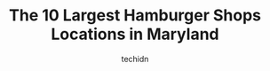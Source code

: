 ---
layout: ampstory
image: https://i0.wp.com/paketmu.com/wp-content/uploads/2023/06/abbey-burger-fells-point-0-in-maryland-1686367794.jpeg?resize=640,853
author: techidn
featured: false
description: Explore the diverse Hamburger Shop scene in Maryland, home to an incredible selection of 10 establishments catering to every taste. Whether youre in search of iconic favorites or undiscover
title: The 10 Largest Hamburger Shops Locations in Maryland
cover:
   title: The 10 Largest Hamburger Shops Locations in Maryland
   subtitle: RICKPATE
   background: https://paketmu.com/wp-content/uploads/2023/06/abbey-burger-fells-point-0-in-maryland-1686367794.jpeg

pages: 
 - layout: thirds
   top: <h1>#1 Shake Shack Inner Harbor</h1>
   bottom: "<p>Well, I certainly dont get what all the hub bub is about. Perhaps it was due to the location, but no... people really seem to like Shake Shack and they talk about how gr</p>"
   background: https://paketmu.com/wp-content/uploads/2023/06/abbey-burger-fells-point-1-in-maryland-1686367796.jpeg
   backgroundblur: true
 - layout: thirds
   top: <h1>#2 Red Robin Gourmet Burgers and Brews</h1>
   bottom: "<p>Fresh food, courteous and professional staff. We came here on a Sunday night. It was not overly busy, so the wife and I asked for a booth. We were seated right away and o</p>"
   background: https://paketmu.com/wp-content/uploads/2023/06/abbey-burger-fells-point-2-in-maryland-1686367797.jpeg
   cta:
      link: https://paketmu.com/the-10-largest-hamburger-shops-locations-in-maryland/
      text: The 10 Largest Hamburger Shops Locations in Maryland
 - layout: thirds
   top: <h1>#3 Shake Shack Mall in Columbia</h1>
   bottom: "<p>This is my first time eating here,  I was torn because I didnt think it was going to be good. But to my surprise, when I walked in, I was greeted with good customer serv</p>"
   background: https://paketmu.com/wp-content/uploads/2023/06/abbey-burger-fells-point-3-in-maryland-1686367797.jpeg
   cta:
      link: https://paketmu.com/the-10-largest-hamburger-shops-locations-in-maryland/
      text: The 10 Largest Hamburger Shops Locations in Maryland
 - layout: thirds
   top: <h1>#4 The Abbey Burger Bistro</h1>
   bottom: "<p>1041 Marshall St, Baltimore, MD 21230, United States</p>"
   background: https://images.unsplash.com/photo-1510906594845-bc082582c8cc?ixlib=rb-4.0.3&ixid=MnwxMjA3fDB8MHxwaG90by1wYWdlfHx8fGVufDB8fHx8&auto=format&fit=crop&w=640&h=853&q=80
   cta:
      link: https://paketmu.com/the-10-largest-hamburger-shops-locations-in-maryland/
      text: The 10 Largest Hamburger Shops Locations in Maryland
 - layout: thirds
   top: <h1>#5 BurgerFi</h1>
   bottom: "<p>8504 Fenton St, Silver Spring, MD 20910, United States</p>"
   background: https://images.unsplash.com/photo-1564951434112-64d74cc2a2d7?ixlib=rb-4.0.3&ixid=MnwxMjA3fDB8MHxwaG90by1wYWdlfHx8fGVufDB8fHx8&auto=format&fit=crop&w=640&h=853&q=80
   cta:
      link: https://paketmu.com/the-10-largest-hamburger-shops-locations-in-maryland/
      text: The 10 Largest Hamburger Shops Locations in Maryland
 - layout: thirds
   top: <h1>#6 Abbey Burger Fells Point</h1>
   bottom: "<p>811 S Broadway, Baltimore, MD 21231, United States</p>"
   background: https://images.unsplash.com/photo-1557672172-298e090bd0f1?ixlib=rb-4.0.3&ixid=MnwxMjA3fDB8MHxwaG90by1wYWdlfHx8fGVufDB8fHx8&auto=format&fit=crop&w=640&h=853&q=80
   cta:
      link: https://paketmu.com/the-10-largest-hamburger-shops-locations-in-maryland/
      text: The 10 Largest Hamburger Shops Locations in Maryland
 - layout: thirds
   top: <h1>#7 The Habit Burger Grill</h1>
   bottom: "<p>2980 Festival Way, Waldorf, MD 20601, United States</p>"
   background: https://plus.unsplash.com/premium_photo-1664640458616-3c74f8cb4589?ixlib=rb-4.0.3&ixid=MnwxMjA3fDB8MHxwaG90by1wYWdlfHx8fGVufDB8fHx8&auto=format&fit=crop&w=640&h=853&q=80
   cta:
      link: https://paketmu.com/the-10-largest-hamburger-shops-locations-in-maryland/
      text: The 10 Largest Hamburger Shops Locations in Maryland
 - layout: thirds
   middle: Continue reading...
   background: https://images.unsplash.com/photo-1536745287225-21d689278fd1?ixlib=rb-4.0.3&ixid=MnwxMjA3fDB8MHxwaG90by1wYWdlfHx8fGVufDB8fHx8&auto=format&fit=crop&w=640&h=853&q=80
   cta:
      link: https://paketmu.com/the-10-largest-hamburger-shops-locations-in-maryland/
      text: The 10 Largest Hamburger Shops Locations in Maryland
      
---